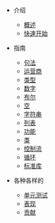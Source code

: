 * 介绍

  * [概述](zh-cn/README.md)
  * [快速开始](zh-cn/quick_start.md)

* 指南

  * [句法](zh-cn/syntax.md) 
  * [运营商](zh-cn/operators.md)
  * [类型](zh-cn/types.md)
  * [数字](zh-cn/number.md)
  * [布尔](zh-cn/boolean.md)
  * [空](zh-cn/nil.md)
  * [字符串](zh-cn/string.md)
  * [列表](zh-cn/list.md)
  * [功能](zh-cn/function.md)
  * [类](zh-cn/class.md)
  * [控制流](zh-cn/control_flow.md)
  * [循环](zh-cn/looping.md)
  * [标准库](zh-cn/stdlib.md)


* 各种各样的

  * [单元测试](zh-cn/unit_tests.md)
  * [表现](zh-cn/performance.md)
  * [贡献](zh-cn/contributing.md)
